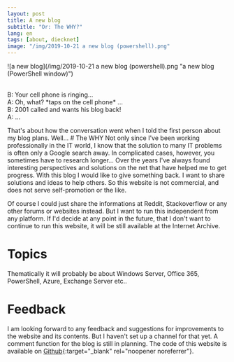 ```yaml
---
layout: post
title: A new blog
subtitle: "Or: The WHY?"
lang: en
tags: [about, diecknet]
image: "/img/2019-10-21 a new blog (powershell).png"
---
```

![a new blog](/img/2019-10-21 a new blog (powershell).png "a new blog (PowerShell window)")<br /><br />
<div class="w3-panel w3-leftbar w3-light-grey">
  <p class="w3-large w3-serif">
B: Your cell phone is ringing...<br />
A: Oh, what? *taps on the cell phone* ...<br />
B: 2001 called and wants his blog back!<br />
A: ...
  </p>
</div>
That's about how the conversation went when I told the first person about my blog plans. Well...
# The WHY
Not only since I've been working professionally in the IT world, I know that the solution to many IT problems is often only a Google search away. In complicated cases, however, you sometimes have to research longer... Over the years I've always found interesting perspectives and solutions on the net that have helped me to get progress. With this blog I would like to give something back. I want to share solutions and ideas to help others. So this website is not commercial, and does not serve self-promotion or the like.

Of course I could just share the informations at Reddit, Stackoverflow or any other forums or websites instead. But I want to run this independent from any platform. If I'd decide at any point in the future, that I don't want to continue to run this website, it will be still available at the Internet Archive.
# Topics
Thematically it will probably be about Windows Server, Office 365, PowerShell, Azure, Exchange Server etc..
# Feedback
I am looking forward to any feedback and suggestions for improvements to the website and its contents. But I haven't set up a channel for that yet. A comment function for the blog is still in planning. The code of this website is available on [Github](https://github.com/diecknet/diecknet-blog){:target="_blank" rel="noopener noreferrer"}.
